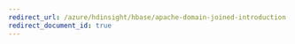 ```yaml
---
redirect_url: /azure/hdinsight/hbase/apache-domain-joined-introduction
redirect_document_id: true
---
```

